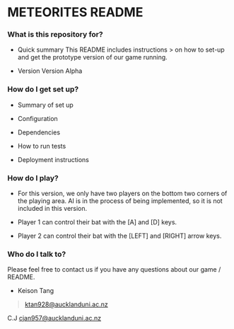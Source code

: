 # METEORITES README #

### What is this repository for? ###

* Quick summary
	This README includes instructions > on how to set-up and get the prototype 
	version of our game running.
	 
* Version
	Version Alpha

### How do I get set up? ###

* Summary of set up
	

* Configuration


* Dependencies


* How to run tests


* Deployment instructions

### How do I play? ###

* For this version, we only have two players on the bottom two corners of the
  playing area. AI is in the process of being implemented, so it is not included
  in this version.
  
* Player 1 can control their bat with the [A] and [D] keys.
* Player 2 can control their bat with the [LEFT] and [RIGHT] arrow keys.

### Who do I talk to? ###

Please feel free to contact us if you have any questions about our game / README.

* Keison Tang
> ktan928@aucklanduni.ac.nz

C.J
cjan957@aucklanduni.ac.nz